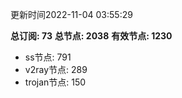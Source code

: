 更新时间2022-11-04 03:55:29

**总订阅: 73**
**总节点: 2038**
**有效节点: 1230**
- ss节点: 791
- v2ray节点: 289
- trojan节点: 150
